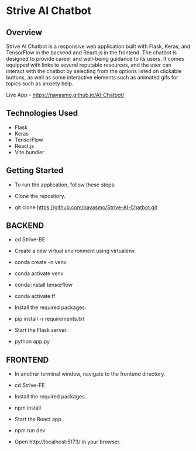 # Strive AI Chatbot

## Overview

Strive AI Chatbot is a responsive web application built with Flask, Keras, and TensorFlow in the backend and React.js in the frontend. The chatbot is designed to provide career and well-being guidance to its users. It comes equipped with links to several reputable resources, and the user can interact with the chatbot by selecting from the options listed on clickable buttons, as well as some interactive elements such as animated gifs for topics such as anxiety help.

Live App - https://navasmo.github.io/AI-Chatbot/

## Technologies Used

* Flask
* Keras
* TensorFlow
* React.js
* Vite bundler

## Getting Started

* To run the application, follow these steps:

* Clone the repository.

* git clone https://github.com/navasmo/Strive-AI-Chatbot.git

## BACKEND

* cd Strive-BE

* Create a new virtual environment using virtualenv.

* conda create -n venv

* conda activate venv

* conda install tensorflow

* conda activate tf

* Install the required packages.

* pip install -r requirements.txt

* Start the Flask server.

* python app.py

## FRONTEND

* In another terminal window, navigate to the frontend directory.

* cd Strive-FE

* Install the required packages.

* npm install

* Start the React app.

* npm run dev

* Open http://localhost:5173/ in your browser.

